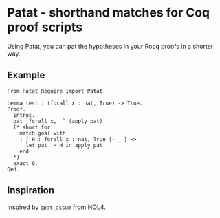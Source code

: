 # Patat - shorthand matches for Coq proof scripts

Using Patat, you can pat the hypotheses in your Rocq proofs in a shorter way.

## Example

```coq
From Patat Require Import Patat.

Lemma test : (forall x : nat, True) -> True.
Proof.
  intros.
  pat `forall x, _` (apply pat).
  (* short for:
    match goal with
    | [ H : forall x : nat, True |- _ ] =>
      let pat := H in apply pat
    end
  *)
  exact 0.
Qed.
```

## Inspiration

Inspired by [`qpat_assum`](https://hol-theorem-prover.org/cheatsheet.html#assumption-management) from [HOL4](https://hol-theorem-prover.org/).
